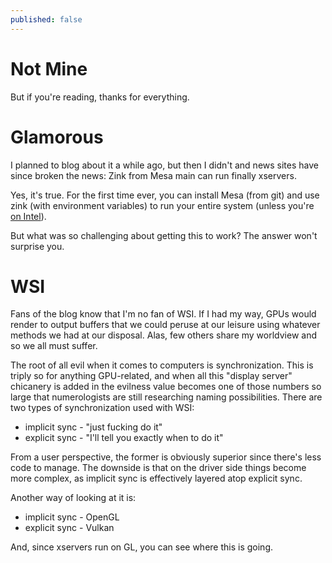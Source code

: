 ```yaml
---
published: false
---
```

# Not Mine

But if you're reading, thanks for everything.

# Glamorous

I planned to blog about it a while ago, but then I didn't and news sites have since broken the news: Zink from Mesa main can run finally xservers.

Yes, it's true. For the first time ever, you can install Mesa (from git) and use zink (with environment variables) to run your entire system (unless you're [on Intel](https://gitlab.freedesktop.org/mesa/mesa/-/merge_requests/24700)).

But what was so challenging about getting this to work? The answer won't surprise you.

# WSI
Fans of the blog know that I'm no fan of WSI. If I had my way, GPUs would render to output buffers that we could peruse at our leisure using whatever methods we had at our disposal. Alas, few others share my worldview and so we all must suffer.

The root of all evil when it comes to computers is synchronization. This is triply so for anything GPU-related, and when all this "display server" chicanery is added in the evilness value becomes one of those numbers so large that numerologists are still researching naming possibilities. There are two types of synchronization used with WSI:
* implicit sync - "just fucking do it"
* explicit sync - "I'll tell you exactly when to do it"

From a user perspective, the former is obviously superior since there's less code to manage. The downside is that on the driver side things become more complex, as implicit sync is effectively layered atop explicit sync.

Another way of looking at it is:
* implicit sync - OpenGL
* explicit sync - Vulkan

And, since xservers run on GL, you can see where this is going.